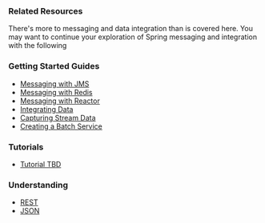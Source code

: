 ### Related Resources

There's more to messaging and data integration than is covered here. You may want to continue your exploration of Spring messaging and integration with the following

### Getting Started Guides

* [Messaging with JMS][gs-messaging-jms]
* [Messaging with Redis][gs-messaging-redis]
* [Messaging with Reactor][gs-messaging-reactor]
* [Integrating Data][gs-integration]
* [Capturing Stream Data][gs-capturing-stream-data]
* [Creating a Batch Service][gs-batch-processing]

[gs-messaging-jms]: /guides/gs/messaging-jms/content
[gs-messaging-redis]: /guides/gs/messaging-redis/content
[gs-messaging-reactor]: /guides/gs/messaging-reactor/content
[gs-integration]: /guides/gs/integration/content
[gs-capturing-stream-data]: /guides/gs/capturing-stream-data/content
[gs-batch-processing]: /guides/gs/batch-processing/content

### Tutorials

* [Tutorial TBD][tut-tbd]

[tut-tbd]: /guides/tutorials/tbd

### Understanding

* [REST][u-rest]
* [JSON][u-json]

[u-rest]: /understanding/rest
[u-json]: /understanding/json